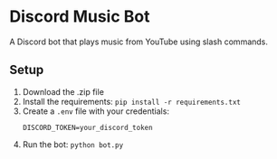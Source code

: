 
# Discord Music Bot
A Discord bot that plays music from YouTube using slash commands.

## Setup
1. Download the .zip file
2. Install the requirements: `pip install -r requirements.txt`
3. Create a `.env` file with your credentials:
    ```
    DISCORD_TOKEN=your_discord_token
    ```
4. Run the bot: `python bot.py`
    
